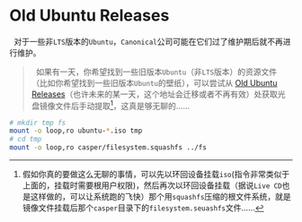 # Old Ubuntu Releases
&nbsp;&nbsp;对于一些非`LTS`版本的`Ubuntu`，`Canonical`公司可能在它们过了维护期后就不再进行维护。

> &nbsp;&nbsp;如果有一天，你希望找到一些旧版本`Ubuntu`（非`LTS`版本）的资源文件（比如你希望找到一些旧版本`Ubuntu`的壁纸），可以尝试从 [Old Ubuntu Releases](http://old-releases.ubuntu.com/releases/)（也许未来的某一天，这个地址会迁移或者不再有效）处获取光盘镜像文件后手动提取[^1]，这真是够无聊的……

[^1]: 假如你真的要做这么无聊的事情，可以先以环回设备挂载`iso`(指令非常类似于上面的，挂载时需要根用户权限)，然后再次以环回设备挂载（据说`Live CD`也是这样做的，可以让系统跑的飞快）那个用`squashfs`压缩的根文件系统，就是镜像文件挂载后那个`casper`目录下的`filesystem.seuashfs`文件……

```Bash
# mkdir tmp fs
mount -o loop,ro ubuntu-*.iso tmp
# cd tmp
mount -o loop,ro casper/filesystem.squashfs ../fs
```

